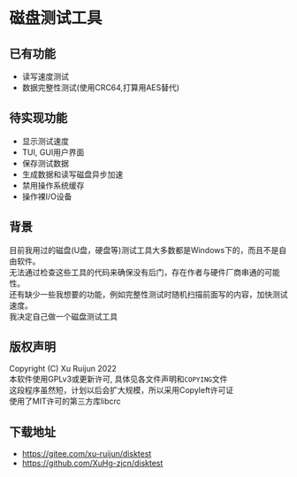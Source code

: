 # 磁盘测试工具

## 已有功能
- 读写速度测试
- 数据完整性测试(使用CRC64,打算用AES替代)

## 待实现功能
- 显示测试速度
- TUI, GUI用户界面
- 保存测试数据
- 生成数据和读写磁盘异步加速
- 禁用操作系统缓存
- 操作裸I/O设备

## 背景
目前我用过的磁盘(U盘，硬盘等)测试工具大多数都是Windows下的，而且不是自由软件。  
无法通过检查这些工具的代码来确保没有后门，存在作者与硬件厂商串通的可能性。  
还有缺少一些我想要的功能，例如完整性测试时随机扫描前面写的内容，加快测试速度。  
我决定自己做一个磁盘测试工具  

## 版权声明
Copyright (C) Xu Ruijun 2022  
本软件使用GPLv3或更新许可, 具体见各文件声明和`COPYING`文件  
这段程序虽然短，计划以后会扩大规模，所以采用Copyleft许可证  
使用了MIT许可的第三方库libcrc  

## 下载地址
* https://gitee.com/xu-ruijun/disktest
* https://github.com/XuHg-zjcn/disktest
